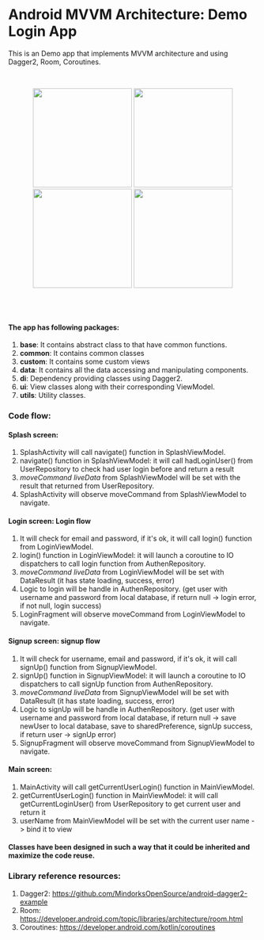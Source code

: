 # Android MVVM Architecture: Demo Login App

This is an Demo app that implements MVVM architecture and using Dagger2, Room, Coroutines.

<br>

<p align="center">
  <img src="https://user-images.githubusercontent.com/50766792/115141389-26067d80-a066-11eb-9f7b-4dcbb3187d24.png" width="200">
  <img src="https://user-images.githubusercontent.com/50766792/115141436-5d752a00-a066-11eb-9419-8a01e1a28d0b.png" width="200">
  <img src="https://user-images.githubusercontent.com/50766792/115141593-70d4c500-a067-11eb-8a7e-65018ebbd185.png" width="200">
  <img src="https://user-images.githubusercontent.com/50766792/115141590-6f0b0180-a067-11eb-85d9-72e6b02d3429.png" width="200">
</p>
<br>
<br>

#### The app has following packages:
1. **base**: It contains abstract class to that have common functions.
2. **common**: It contains common classes
3. **custom**: It contains some custom views
4. **data**: It contains all the data accessing and manipulating components.
5. **di**: Dependency providing classes using Dagger2.
7. **ui**: View classes along with their corresponding ViewModel.
8. **utils**: Utility classes.

### Code flow:
#### Splash screen: 
1. SplashActivity will call navigate() function in SplashViewModel.
2. navigate() function in SplashViewModel: it will call hadLoginUser() from UserRepository to check had user login before and return a result 
3. _moveCommand liveData_ from SplashViewModel will be set with the result that returned from UserRepository.
4. SplashActivity will observe moveCommand from SplashViewModel to navigate.

#### Login screen: Login flow
1. It will check for email and password, if it's ok, it will call login() function from LoginViewModel.
2. login() function in LoginViewModel: it will launch a coroutine to IO dispatchers to call login function from AuthenRepository.
3. _moveCommand liveData_ from LoginViewModel will be set with DataResult (it has state loading, success, error)
4. Logic to login will be handle in AuthenRepository. (get user with username and password from local database, if return null -> login error, if not null, login success)
5. LoginFragment will observe moveCommand from LoginViewModel to navigate.

#### Signup screen: signup flow
1. It will check for username, email and password, if it's ok, it will call signUp() function from SignupViewModel.
2. signUp() function in SignupViewModel: it will launch a coroutine to IO dispatchers to call signUp function from AuthenRepository.
3. _moveCommand liveData_ from SignupViewModel will be set with DataResult (it has state loading, success, error)
4. Logic to signUp will be handle in AuthenRepository. (get user with username and password from local database, if return null -> save newUser to local database, save to sharedPreference, signUp success, if return user -> signUp error)
5. SignupFragment will observe moveCommand from SignupViewModel to navigate.

#### Main screen: 
1. MainActivity will call getCurrentUserLogin() function in MainViewModel.
2. getCurrentUserLogin() function in MainViewModel: it will call getCurrentLoginUser() from UserRepository to get current user and return it 
3. userName from MainViewModel will be set with the current user name -> bind it to view

#### Classes have been designed in such a way that it could be inherited and maximize the code reuse.

### Library reference resources:
1. Dagger2: https://github.com/MindorksOpenSource/android-dagger2-example
2. Room: https://developer.android.com/topic/libraries/architecture/room.html
3. Coroutines: https://developer.android.com/kotlin/coroutines
